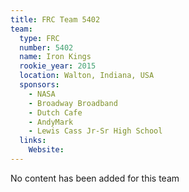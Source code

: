 ```yaml
---
title: FRC Team 5402
team:
  type: FRC
  number: 5402
  name: Iron Kings
  rookie_year: 2015
  location: Walton, Indiana, USA
  sponsors:
    - NASA
    - Broadway Broadband
    - Dutch Cafe
    - AndyMark
    - Lewis Cass Jr-Sr High School
  links:
    Website: 
---
```

No content has been added for this team